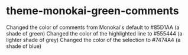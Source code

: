 # theme-monokai-green-comments
Changed the color of comments from Monokai's default to #85D1AA (a shade of green)
Changed the color of the highlighted line to #555444 (a lighter shade of grey)
Changed the color of the selection to #7474A4 (a shade of blue)
